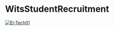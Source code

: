# WitsStudentRecruitment
[![El-Tech01](https://circleci.com/<gh>/<El-Tech01>/<WitsStudentRecruitment>.svg?style=svg)](https://app.circleci.com/github/El-Tech01/WitsStudentRecruitment/pipelines/9c47776e-d60b-42bf-b4b7-090b85d94416/workflows/02c5f089-0a00-42c1-b2ba-ec96fbea75d8)
